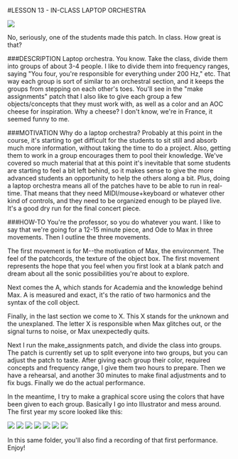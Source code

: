 #LESSON 13 - IN-CLASS LAPTOP ORCHESTRA

![](kim's-patch.png)

No, seriously, one of the students made this patch. In class. How great is that?

###DESCRIPTION
Laptop orchestra. You know. Take the class, divide them into groups of about 3-4 people. I like to divide them into frequency ranges, saying "You four, you're responsible for everything under 200 Hz," etc. That way each group is sort of similar to an orchestral section, and it keeps the groups from stepping on each other's toes. You'll see in the "make assignments" patch that I also like to give each group a few objects/concepts that they must work with, as well as a color and an AOC cheese for inspiration. Why a cheese? I don't know, we're in France, it seemed funny to me.

###MOTIVATION
Why do a laptop orchestra? Probably at this point in the course, it's starting to get difficult for the students to sit still and absorb much more information, without taking the time to do a project. Also, getting them to work in a group encourages them to pool their knowledge. We've covered so much material that at this point it's inevitable that some students are starting to feel a bit left behind, so it makes sense to give the more advanced students an opportunity to help the others along a bit. Plus, doing a laptop orchestra means all of the patches have to be able to run in real-time. That means that they need MIDI/mouse+keyboard or whatever other kind of controls, and they need to be organized enough to be played live. It's a good dry run for the final concert piece.

###HOW-TO
You're the professor, so you do whatever you want. I like to say that we're going for a 12-15 minute piece, and Ode to Max in three movements. Then I outline the three movements.

The first movement is for M--the motivation of Max, the environment. The feel of the patchcords, the texture of the object box. The first movement represents the hope that you feel when you first look at a blank patch and dream about all the sonic possibilities you're about to explore.

Next comes the A, which stands for Academia and the knowledge behind Max. A is measured and exact, it's the ratio of two harmonics and the syntax of the coll object. 

Finally, in the last section we come to X. This X stands for the unknown and the unexplaned. The letter X is responsible when Max glitches out, or the signal turns to noise, or Max unexpectedly quits.

Next I run the make_assignments patch, and divide the class into groups. The patch is currently set up to split everyone into two groups, but you can adjust the patch to taste. After giving each group their color, required concepts and frequency range, I give them two hours to prepare. Then we have a rehearsal, and another 30 minutes to make final adjustments and to fix bugs. Finally we do the actual performance.

In the meantime, I try to make a graphical score using the colors that have been given to each group. Basically I go into Illustrator and mess around. The first year my score looked like this:

![](Laptop-Orchestra-Score-01.png)
![](Laptop-Orchestra-Score-02.png)
![](Laptop-Orchestra-Score-03.png)
![](Laptop-Orchestra-Score-04.png)
![](Laptop-Orchestra-Score-08.png)
![](Laptop-Orchestra-Score-09.png)
![](Laptop-Orchestra-Score-10.png)

In this same folder, you'll also find a recording of that first performance. Enjoy!
